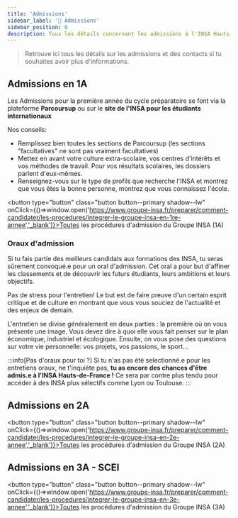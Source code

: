 ```yaml
---
title: 'Admissions'
sidebar_label: '📝 Admissions'
sidebar_position: 6
description: Tous les détails concernant les admissions à l'INSA Hauts-de-France
---
```

> Retrouve ici tous les détails sur les admissions et des contacts si tu souhaites avoir plus d'informations.

## Admissions en 1A

Les Admissions pour la première année du cycle préparatoire se font via la plateforme **Parcoursup** ou sur le **site de l'INSA pour les étudiants internationaux**

Nos conseils:
- Remplissez bien toutes les sections de Parcoursup (les sections "facultatives" ne sont pas vraiment facultatives)
- Mettez en avant votre culture extra-scolaire, vos centres d'intérêts et vos méthodes de travail. Pour vos résultats scolaires, les dossiers parlent d'eux-mêmes. 
- Renseignez-vous sur le type de profils que recherche l'INSA et montrez que vous êtes la bonne personne, montrez que vous connaissez l'école. 

<button type="button" class="button button--primary shadow--lw" onClick={()=>window.open('https://www.groupe-insa.fr/preparer/comment-candidater/les-procedures/integrer-le-groupe-insa-en-1re-annee','_blank')}>Toutes les procédures d'admission du Groupe INSA (1A)</button>


### Oraux d'admission
Si tu fais partie des meilleurs candidats aux formations des INSA, tu seras sûrement convoqué.e pour un oral d'admission. Cet oral a pour but d'affiner les classements et de découvrir les futurs étudiants, leurs ambitions et leurs objectifs.

Pas de stress pour l'entretien! Le but est de faire preuve d'un certain esprit critique et de culture en montrant que vous vous souciez de l'actualité et des enjeux de demain.

L'entretien se divise généralement en deux parties : la première où on vous présente une image. Vous devez dire à quoi elle vous fait penser sur le plan économique, industriel et écologique. Ensuite, on vous pose des questions sur votre vie personnelle: vos projets, vos passions, le sport...

:::info[Pas d'oraux pour toi ?]
Si tu n'as pas été selectionné.e pour les entretiens oraux, ne t'inquiète pas, **tu as encore des chances d'être admis.e à l'INSA Hauts-de-France !** Ce sera par contre plus tendu pour accéder à des INSA plus sélectifs comme Lyon ou Toulouse.
:::

## Admissions en 2A

<button type="button" class="button button--primary shadow--lw" onClick={()=>window.open('https://www.groupe-insa.fr/preparer/comment-candidater/les-procedures/integrer-le-groupe-insa-en-2e-annee','_blank')}>Toutes les procédures d'admission du Groupe INSA (2A)</button>


## Admissions en 3A - SCEI
<button type="button" class="button button--primary shadow--lw" onClick={()=>window.open('https://www.groupe-insa.fr/preparer/comment-candidater/les-procedures/integrer-le-groupe-insa-en-3e-annee','_blank')}>Toutes les procédures d'admission du Groupe INSA (3A)</button>
